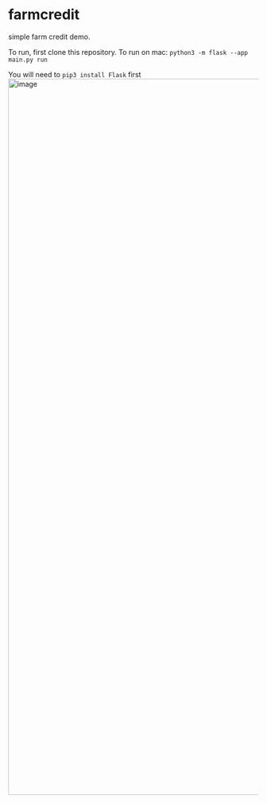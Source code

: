 # farmcredit

simple farm credit demo.

To run, first clone this repository. To run on mac: `python3 -m flask --app main.py run`

You will need to `pip3 install Flask` first
<img width="1440" alt="image" src="https://user-images.githubusercontent.com/9501933/193945093-ad792263-a0e4-4afe-9ef5-afa16049603b.png">
